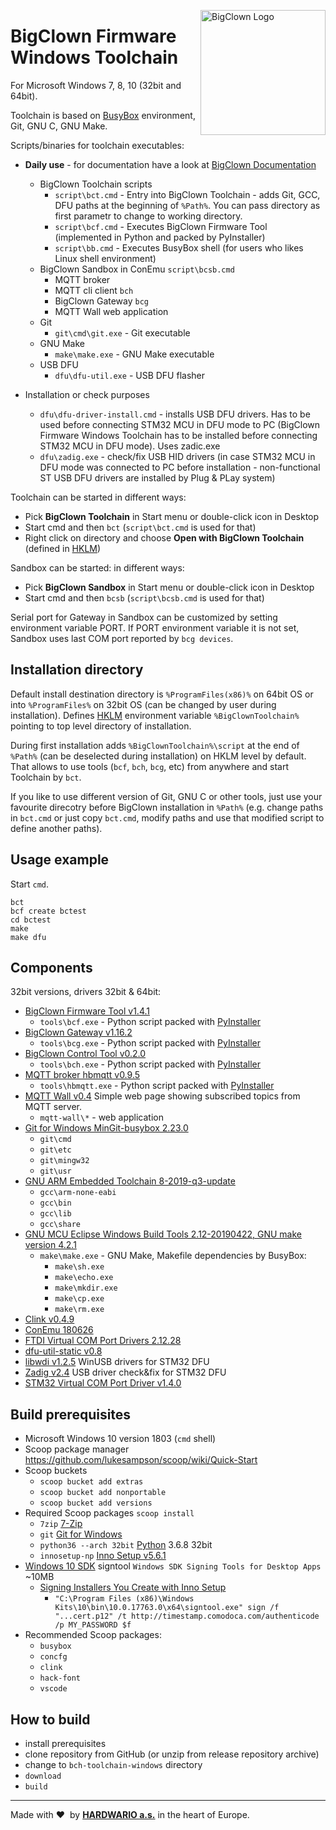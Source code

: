 <a href="https://www.bigclown.com/"><img src="https://www.hardwario.com/ci/assets/hw-logo.svg" width="200" alt="BigClown Logo" align="right"></a>

# BigClown Firmware Windows Toolchain  
For Microsoft Windows 7, 8, 10 (32bit and 64bit).

Toolchain is based on [BusyBox](https://busybox.net/about.html) environment, Git, GNU C, GNU Make.

Scripts/binaries for toolchain executables:

  * **Daily use** - for documentation have a look at [BigClown Documentation](https://doc.bigclown.com/)
    * BigClown Toolchain scripts
      * `script\bct.cmd` - Entry into BigClown Toolchain - adds Git, GCC, DFU paths at the beginning of `%Path%`. You can pass directory as first parametr to change to working directory.
      * `script\bcf.cmd` - Executes BigClown Firmware Tool (implemented in Python and packed by PyInstaller)
      * `script\bb.cmd` - Executes BusyBox shell (for users who likes Linux shell environment)
    * BigClown Sandbox in ConEmu `script\bcsb.cmd`
      * MQTT broker
      * MQTT cli client `bch`
      * BigClown Gateway `bcg`
      * MQTT Wall web application
    * Git
      * `git\cmd\git.exe` - Git executable
    * GNU Make
      * `make\make.exe` - GNU Make executable
    * USB DFU
      * `dfu\dfu-util.exe` - USB DFU flasher

  * Installation or check purposes
    * `dfu\dfu-driver-install.cmd` - installs USB DFU drivers. Has to be used before connecting STM32 MCU in DFU mode to PC (BigClown Firmware Windows Toolchain has to be installed before connecting STM32 MCU in DFU mode). Uses zadic.exe
    * `dfu\zadig.exe` - check/fix USB HID drivers (in case STM32 MCU in DFU mode was connected to PC before installation - non-functional ST USB DFU drivers are installed by Plug & PLay system)
    
Toolchain can be started in different ways:
  * Pick **BigClown Toolchain** in Start menu or double-click icon in Desktop
  * Start cmd and then `bct` (`script\bct.cmd` is used for that)
  * Right click on directory and choose **Open with BigClown Toolchain** (defined in [HKLM](https://www.google.com/search?q=HKCU))

Sandbox can be started: in different ways:
  * Pick **BigClown Sandbox** in Start menu or double-click icon in Desktop
  * Start cmd and then `bcsb` (`script\bcsb.cmd` is used for that)

Serial port for Gateway in Sandbox can be customized by setting environment variable PORT. If PORT environment variable it is not set, Sandbox uses last COM port reported by `bcg devices`.

## Installation directory

Default install destination directory is `%ProgramFiles(x86)%` on 64bit OS or into `%ProgramFiles%` on 32bit OS (can be changed by user during installation).
Defines [HKLM](https://www.google.com/search?q=hklm) environment variable `%BigClownToolchain%` pointing to top level directory of installation.

During first installation adds `%BigClownToolchain%\script` at the end of `%Path%` (can be deselected during installation) on HKLM level by default. That allows to use tools (`bcf`, `bch`, `bcg`, etc) from anywhere and start Toolchain by `bct`.

If you like to use different version of Git, GNU C or other tools, just use your favourite direcotry before BigClown installation in `%Path%` (e.g. change paths in `bct.cmd` or just copy `bct.cmd`, modify paths and use that modified script to define another paths). 

## Usage example

Start `cmd`.
```
bct
bcf create bctest
cd bctest
make
make dfu
```

## Components 
32bit versions, drivers 32bit & 64bit:
  * [BigClown Firmware Tool v1.4.1](https://github.com/bigclownlabs/bch-firmware-flasher/)
    * `tools\bcf.exe` - Python script packed with [PyInstaller](http://www.pyinstaller.org/)
  * [BigClown Gateway v1.16.2](https://github.com/bigclownlabs/bch-gateway)
    *  `tools\bcg.exe` - Python script packed with [PyInstaller](http://www.pyinstaller.org/)
  * [BigClown Control Tool v0.2.0](https://github.com/bigclownlabs/bch-control-tool)
    *  `tools\bch.exe` - Python script packed with [PyInstaller](http://www.pyinstaller.org/)
  * [MQTT broker hbmqtt v0.9.5](https://github.com/beerfactory/hbmqtt)
    * `tools\hbmqtt.exe` - Python script packed with [PyInstaller](http://www.pyinstaller.org/)
  * [MQTT Wall v0.4](https://github.com/bastlirna/mqtt-wall) Simple web page showing subscribed topics from MQTT server.
    * `mqtt-wall\*` - web application
  * [Git for Windows MinGit-busybox 2.23.0](https://github.com/git-for-windows/git/)
    * `git\cmd`
    * `git\etc`
    * `git\mingw32`
    * `git\usr`
  * [GNU ARM Embedded Toolchain 8-2019-q3-update](https://developer.arm.com/open-source/gnu-toolchain/gnu-rm/downloads)
    * `gcc\arm-none-eabi`
    * `gcc\bin`
    * `gcc\lib`
    * `gcc\share`
  * [GNU MCU Eclipse Windows Build Tools 2.12-20190422, GNU make version 4.2.1](https://github.com/gnu-mcu-eclipse/windows-build-tools/)
    * `make\make.exe` - GNU Make, Makefile dependencies by BusyBox:
      * `make\sh.exe`
      * `make\echo.exe`
      * `make\mkdir.exe`
      * `make\cp.exe`
      * `make\rm.exe`   
  * [Clink v0.4.9](https://github.com/mridgers/clink/)
  * [ConEmu 180626](https://conemu.github.io/)
  * [FTDI Virtual COM Port Drivers 2.12.28](http://www.ftdichip.com/Drivers/VCP.htm)
  * [dfu-util-static v0.8](https://sourceforge.net/projects/dfu-util/files/dfu-util-0.8-binaries/win32-mingw32/)
  * [libwdi v1.2.5](https://github.com/pbatard/libwdi) WinUSB drivers for STM32 DFU
  * [Zadig v2.4](http://zadig.akeo.ie/) USB driver check&fix for STM32 DFU
  * [STM32 Virtual COM Port Driver v1.4.0](http://www.st.com/en/development-tools/stsw-stm32102.html)

## Build prerequisites

  * Microsoft Windows 10 version 1803 (`cmd` shell)
  * Scoop package manager https://github.com/lukesampson/scoop/wiki/Quick-Start
  * Scoop buckets
    * `scoop bucket add extras`
    * `scoop bucket add nonportable`
    * `scoop bucket add versions`
  * Required Scoop packages `scoop install`
    * `7zip` [7-Zip](http://www.7-zip.org/)
    * `git` [Git for Windows](https://github.com/git-for-windows/git/)
    * `python36 --arch 32bit` [Python](https://www.python.org/) 3.6.8 32bit
    * `innosetup-np` [Inno Setup v5.6.1](http://www.jrsoftware.org/isinfo.php)
  * [Windows 10 SDK](https://developer.microsoft.com/en-US/windows/downloads/windows-10-sdk) signtool `Windows SDK Signing Tools for Desktop Apps` ~10MB
    * [Signing Installers You Create with Inno Setup](http://revolution.screenstepslive.com/s/revolution/m/10695/l/563371-signing-installers-you-create-with-inno-setup)
      * `"C:\Program Files (x86)\Windows Kits\10\bin\10.0.17763.0\x64\signtool.exe" sign /f "...cert.p12" /t http://timestamp.comodoca.com/authenticode /p MY_PASSWORD $f`
  * Recommended Scoop packages:
    * `busybox`
    * `concfg`
    * `clink`
    * `hack-font`
    * `vscode`

## How to build

  * install prerequisites
  * clone repository from GitHub (or unzip from release repository archive)
  * change to `bch-toolchain-windows` directory
  * `download`
  * `build`

---

Made with &#x2764;&nbsp; by [**HARDWARIO a.s.**](https://www.hardwario.com/) in the heart of Europe.
